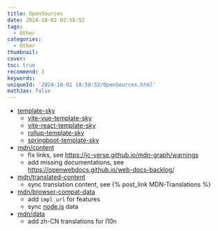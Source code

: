 ```yaml
---
title: OpenSources
date: 2024-10-02 02:58:52
tags:
  - Other
categories:
  - Other
thumbnail:
cover:
toc: true
recommend: 1
keywords:
uniqueId: '2024-10-01 18:58:52/OpenSources.html'
mathJax: false
---
```


* [template-sky](https://github.com/skyclouds2001/template-sky)
  * [vite-vue-template-sky](https://github.com/skyclouds2001/vite-vue-template-sky)
  * [vite-react-template-sky](https://github.com/skyclouds2001/vite-react-template-sky)
  * [rollup-template-sky](https://github.com/skyclouds2001/rollup-template-sky)
  * [springboot-template-sky](https://github.com/skyclouds2001/springboot-template-sky)
* [mdn/content](https://github.com/mdn/content)
  * fix links, see <https://jc-verse.github.io/mdn-graph/warnings>
  * add missing documentations, see <https://openwebdocs.github.io/web-docs-backlog/>
* [mdn/translated-content](https://github.com/mdn/translated-content)
  * sync translation content, see {% post_link MDN-Translations %}
* [mdn/browser-compat-data](https://github.com/mdn/browser-compat-data)
  * add `impl_url` for features
  * sync [node.js](https://nodejs.org/zh-cn) data
* [mdn/data](https://github.com/mdn/data)
  * add zh-CN translations for l10n
